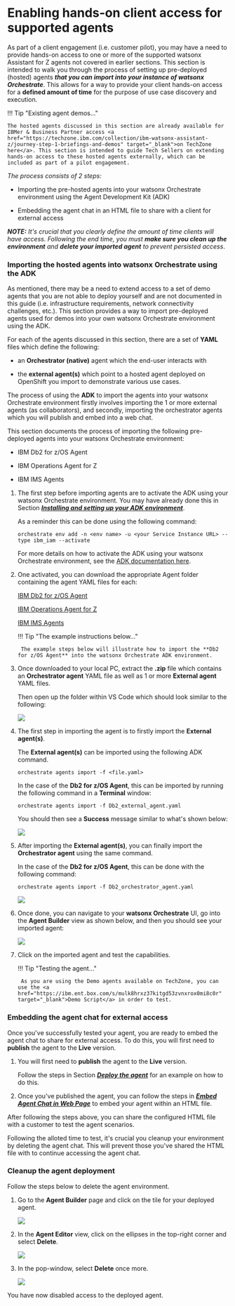 # Enabling hands-on client access for supported agents

As part of a client engagement (i.e. customer pilot), you may have a need to provide hands-on access to one or more of the supported watsonx Assistant for Z agents not covered in earlier sections. This section is intended to walk you through the process of setting up pre-deployed (hosted) agents ***that you can import into your instance of watsonx Orchestrate***. This allows for a way to provide your client hands-on access for a **defined amount of time** for the purpose of use case discovery and execution. 

!!! Tip "Existing agent demos..."

    The hosted agents discussed in this section are already available for IBMer & Business Partner access <a href="https://techzone.ibm.com/collection/ibm-watsonx-assistant-z/journey-step-1-briefings-and-demos" target="_blank">on TechZone here</a>. This section is intended to guide Tech Sellers on extending hands-on access to these hosted agents externally, which can be included as part of a pilot engagement.

*The process consists of 2 steps:*

- Importing the pre-hosted agents into your watsonx Orchestrate environment using the Agent Development Kit (ADK)

- Embedding the agent chat in an HTML file to share with a client for external access

***NOTE:*** *It's crucial that you clearly define the amount of time clients will have access. Following the end time, you must **make sure you clean up the environment** and **delete your imported agent** to prevent persisted access*.  


### Importing the hosted agents into watsonx Orchestrate using the ADK

As mentioned, there may be a need to extend access to a set of demo agents that you are not able to deploy yourself and are not documented in this guide (i.e. infrastructure requirements, network connectivity challenges, etc.). This section provides a way to import pre-deployed agents used for demos into your own watsonx Orchestrate environment using the ADK. 

For each of the agents discussed in this section, there are a set of **YAML** files which define the following:

- an **Orchestrator (native)** agent which the end-user interacts with
  
- the **external agent(s)** which point to a hosted agent deployed on OpenShift you import to demonstrate various use cases. 

The process of using the **ADK** to import the agents into your watsonx Orchestrate environment firstly involves importing the 1 or more external agents (as collaborators), and secondly, importing the orchestrator agents which you will publish and embed into a web chat. 

This section documents the process of importing the following pre-deployed agents into your watsonx Orchestrate environment: 

- IBM Db2 for z/OS Agent
  
- IBM Operations Agent for Z
  
- IBM IMS Agents

1. The first step before importing agents are to activate the ADK using your watsonx Orchestrate environment. You may have already done this in Section ***[Installing and setting up your ADK environment](../adk/setup.md)***. 
   
    As a reminder this can be done using the following command: 

    ```
    orchestrate env add -n <env name> -u <your Service Instance URL> --type ibm_iam --activate
    ```

    For more details on how to activate the ADK using your watsonx Orchestrate environment, see the <a href="https://developer.watson-orchestrate.ibm.com/getting_started/installing#ibm-cloud" target="_blank">ADK documentation here</a>.


2. One activated, you can download the appropriate Agent folder containing the agent YAML files for each:
   
    
    <a href="https://ibm.box.com/s/2i295wv0obbtjctdi6p30wlojwlcnee0" target="_blank">IBM Db2 for z/OS Agent</a>

    <a href="https://ibm.box.com/s/1fyccoymkz2ghshdu4okreh491lijoqw" target="_blank">IBM Operations Agent for Z</a>

    <a href="https://ibm.box.com/s/ryufp5bkbtmjcjl25p8k45ly62xnv641" target="_blank">IBM IMS Agents</a>

    !!! Tip "The example instructions below..."

        The example steps below will illustrate how to import the **Db2 for z/OS Agent** into the watsonx Orchestrate ADK environment. 

3. Once downloaded to your local PC, extract the **.zip** file which contains an **Orchestrator agent** YAML file as well as 1 or more **External agent** YAML files. 
   
    Then open up the folder within VS Code which should look similar to the following:

    ![](_attachments/handson1.png)

4. The first step in importing the agent is to firstly import the **External agent(s)**. 

    The **External agent(s)** can be imported using the following ADK command.

    ```
    orchestrate agents import -f <file.yaml>
    ```

    In the case of the **Db2 for z/OS Agent**, this can be imported by running the following command in a **Terminal** window: 

    ```
    orchestrate agents import -f Db2_external_agent.yaml
    ```

    You should then see a **Success** message similar to what's shown below:

    ![](_attachments/handson2.png)

5. After importing the **External agent(s)**, you can finally import the **Orchestrator agent** using the same command. 
   
    In the case of the **Db2 for z/OS Agent**, this can be done with the following command:

    ```
    orchestrate agents import -f Db2_orchestrator_agent.yaml
    ```

    ![](_attachments/handson3.png)

6. Once done, you can navigate to your **watsonx Orchestrate** UI, go into the **Agent Builder** view as shown below, and then you should see your imported agent:
   
    ![](_attachments/handson4.png)

7. Click on the imported agent and test the capabilities. 
   
    !!! Tip "Testing the agent..."

        As you are using the Demo agents available on TechZone, you can use the <a href="https://ibm.ent.box.com/s/mulk8hrxz37kitgd53zvnxrox0mi8c0r" target="_blank">Demo Script</a> in order to test.




### Embedding the agent chat for external access

Once you've successfully tested your agent, you are ready to embed the agent chat to share for external access. To do this, you will first need to **publish** the agent to the **Live** version. 

1. You will first need to **publish** the agent to the **Live** version. 
   
    Follow the steps in Section ***[Deploy the agent](../agentdeploy/demo-scenarios/support-agent.md#deploy-the-agent)*** for an example on how to do this. 

2. Once you've published the agent, you can follow the steps in ***[Embed Agent Chat in Web Page](../agentdeploy/embed.md)*** to embed your agent within an HTML file. 

After following the steps above, you can share the configured HTML file with a customer to test the agent scenarios.

Following the alloted time to test, it's crucial you cleanup your environment by deleting the agent chat. This will prevent those you've shared the HTML file with to continue accessing the agent chat.

### Cleanup the agent deployment

Follow the steps below to delete the agent environment.

1. Go to the **Agent Builder** page and click on the tile for your deployed agent. 
   
    ![](_attachments/handson5.png)

2. In the **Agent Editor** view, click on the ellipses in the top-right corner and select **Delete**. 
   
    ![](_attachments/handson6.png)


3. In the pop-window, select **Delete** once more. 
   
    ![](_attachments/handson7.png)

You have now disabled access to the deployed agent. 
   
